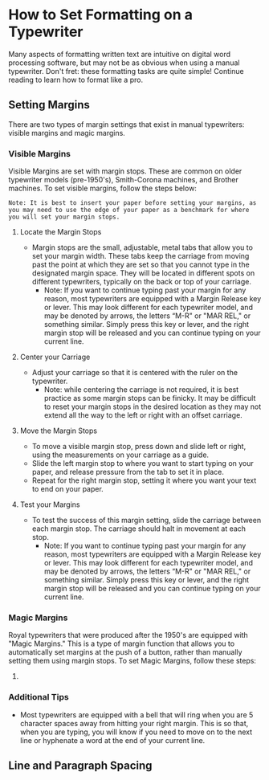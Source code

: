 # How to Set Formatting on a Typewriter

Many aspects of formatting written text are intuitive on digital word processing software, but may not be as obvious when using a manual typewriter. Don't fret: these formatting tasks are quite simple! Continue reading to learn how to format like a pro.

## Setting Margins

There are two types of margin settings that exist in manual typewriters: visible margins and magic margins.

### Visible Margins

Visible Margins are set with margin stops. These are common on older typewriter models (pre-1950's), Smith-Corona machines, and Brother machines. To set visible margins, follow the steps below:

    Note: It is best to insert your paper before setting your margins, as you may need to use the edge of your paper as a benchmark for where you will set your margin stops.

1. Locate the Margin Stops
    - Margin stops are the small, adjustable, metal tabs that allow you to set your margin width. These tabs keep the carriage from moving past the point at which they are set so that you cannot type in the designated margin space. They will be located in different spots on different typewriters, typically on the back or top of your carriage.
        - Note: If you want to continue typing past your margin for any reason, most typewriters are equipped with a Margin Release key or lever. This may look different for each typewriter model, and may be denoted by arrows, the letters “M-R" or "MAR REL," or something similar. Simply press this key or lever, and the right margin stop will be released and you can continue typing on your current line.

2. Center your Carriage
    - Adjust your carriage so that it is centered with the ruler on the typewriter.
        - Note: while centering the carriage is not required, it is best practice as some margin stops can be finicky. It may be difficult to reset your margin stops in the desired location as they may not extend all the way to the left or right with an offset carriage.

3. Move the Margin Stops
    - To move a visible margin stop, press down and slide left or right, using the measurements on your carriage as a guide.
    - Slide the left margin stop to where you want to start typing on your paper, and release pressure from the tab to set it in place.
    - Repeat for the right margin stop, setting it where you want your text to end on your paper.

4. Test your Margins
    - To test the success of this margin setting, slide the carriage between each margin stop. The carriage should halt in movement at each stop.
        - Note: If you want to continue typing past your margin for any reason, most typewriters are equipped with a Margin Release key or lever. This may look different for each typewriter model, and may be denoted by arrows, the letters “M-R" or "MAR REL," or something similar. Simply press this key or lever, and the right margin stop will be released and you can continue typing on your current line.


### Magic Margins

Royal typewriters that were produced after the 1950's are equipped with "Magic Margins." This is a type of margin function that allows you to automatically set margins at the push of a button, rather than manually setting them using margin stops. To set Magic Margins, follow these steps:

1. 

### Additional Tips

- Most typewriters are equipped with a bell that will ring when you are 5 character spaces away from hitting your right margin. This is so that, when you are typing, you will know if you need to move on to the next line or hyphenate a word at the end of your current line.

## Line and Paragraph Spacing